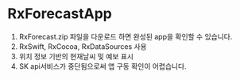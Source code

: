 # RxForecastApp
1. RxForecast.zip 파일을 다운로드 하면 완성된 app을 확인할 수 있습니다.
2. RxSwift, RxCocoa, RxDataSources 사용
3. 위치 정보 기반의 현재날씨 및 예보 표시
4. SK api서비스가 중단됨으로써 앱 구동 확인이 어렵습니다.
